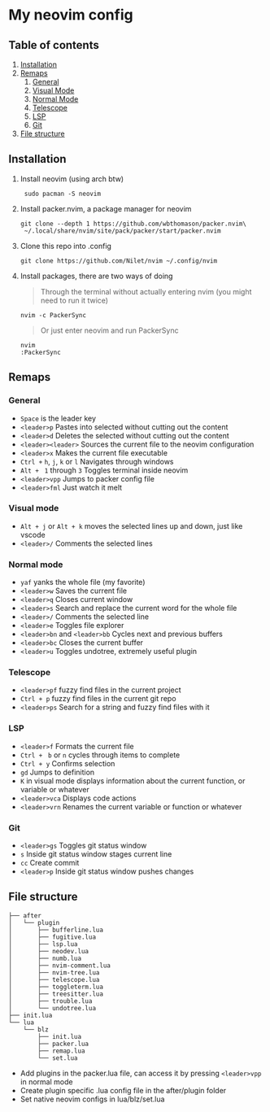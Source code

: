 # My neovim config


## Table of contents 
1. [Installation](#installation)
2. [Remaps](#remaps)
    1. [General](#general)
    2. [Visual Mode](#visual-mode)
    3. [Normal Mode](#normal-mode)
    5. [Telescope](#telescope)
    6. [LSP](#lsp)
    7. [Git](#git)
3. [File structure](#file-structure)

## Installation 

1. Install neovim (using arch btw)
    ```shell
     sudo pacman -S neovim
     ```

2. Install packer.nvim, a package manager for neovim
    ```shell
    git clone --depth 1 https://github.com/wbthomason/packer.nvim\
     ~/.local/share/nvim/site/pack/packer/start/packer.nvim
    ```

3. Clone this repo into .config
    ```shell
    git clone https://github.com/Nilet/nvim ~/.config/nvim
    ```
4. Install packages, there are two ways of doing
    > Through the terminal without actually entering nvim (you might need to run it twice)
    ```shell
    nvim -c PackerSync
    ```
    > Or just enter neovim and run PackerSync
    ```shell
    nvim
    :PackerSync
    ```

## Remaps

### General
- ```Space``` is the leader key
- ```<leader>p``` Pastes into selected without cutting out the content
- ```<leader>d``` Deletes the selected without cutting out the content
- ```<leader><leader>``` Sources the current file to the neovim configuration
- ```<leader>x``` Makes the current file executable
- ```Ctrl +``` ```h```, ```j```, ```k``` or ```l``` Navigates through windows
- ```Alt + ``` ```1``` through ```3``` Toggles terminal inside neovim
- ```<leader>vpp``` Jumps to packer config file
- ```<leader>fml``` Just watch it melt

### Visual mode
- ```Alt + j``` or ```Alt + k``` moves the selected lines up and down, just like vscode
- ```<leader>/``` Comments the selected lines

### Normal mode

- ```yaf``` yanks the whole file (my favorite)
- ```<leader>w``` Saves the current file
- ```<leader>q``` Closes current window
- ```<leader>s``` Search and replace the current word for the whole file
- ```<leader>/``` Comments the selected line
- ```<leader>e``` Toggles file explorer
- ```<leader>bn``` and ```<leader>bb``` Cycles next and previous buffers
- ```<leader>bc``` Closes the current buffer
- ```<leader>u``` Toggles undotree, extremely useful plugin


### Telescope
- ```<leader>pf``` fuzzy find files in the current project
- ```Ctrl + p``` fuzzy find files in the current git repo
- ```<leader>ps``` Search for a string and fuzzy find files with it

### LSP
- ```<leader>f``` Formats the current file 
- ```Ctrl + ``` ```b``` or ```n``` cycles through items to complete
- ```Ctrl + y``` Confirms selection
- ```gd``` Jumps to definition
- ```K``` in visual mode displays information about the current function, or variable or whatever
- ```<leader>vca``` Displays code actions
- ```<leader>vrn``` Renames the current variable or function or whatever

### Git 
- ```<leader>gs``` Toggles git status window
- ```s``` Inside git status window stages current line
- ```cc``` Create commit
- ```<leader>p``` Inside git status window pushes changes

## File structure

```
├── after
│   └── plugin
│       ├── bufferline.lua
│       ├── fugitive.lua
│       ├── lsp.lua
│       ├── neodev.lua
│       ├── numb.lua
│       ├── nvim-comment.lua
│       ├── nvim-tree.lua
│       ├── telescope.lua
│       ├── toggleterm.lua
│       ├── treesitter.lua
│       ├── trouble.lua
│       └── undotree.lua
├── init.lua
└── lua
    └── blz
        ├── init.lua
        ├── packer.lua
        ├── remap.lua
        └── set.lua
```
- Add plugins in the packer.lua file, can access it by pressing ```<leader>vpp``` in normal mode
- Create plugin specific .lua config file in the after/plugin folder
- Set native neovim configs in lua/blz/set.lua
